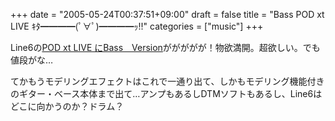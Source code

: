 +++
date = "2005-05-24T00:37:51+09:00"
draft = false
title = "Bass POD xt LIVE ｷﾀ━━━━(ﾟ∀ﾟ)━━━━ｯ!!"
categories = ["music"]
+++

Line6の<a href="http://line6.com/basspodxtlive/">POD xt LIVE にBass　Version</a>ががががが！物欲満開。超欲しい。でも値段がな…

てかもうモデリングエフェクトはこれで一通り出て、しかもモデリング機能付きのギター・ベース本体まで出て…アンプもあるしDTMソフトもあるし、Line6はどこに向かうのか？ドラム？
